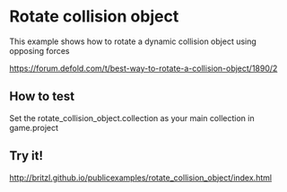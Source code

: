 # Rotate collision object
This example shows how to rotate a dynamic collision object using opposing forces

https://forum.defold.com/t/best-way-to-rotate-a-collision-object/1890/2

## How to test
Set the rotate_collision_object.collection as your main collection in game.project

## Try it!
http://britzl.github.io/publicexamples/rotate_collision_object/index.html

